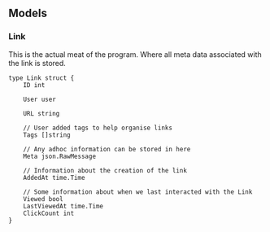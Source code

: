 ## Models

### Link
This is the actual meat of the program. Where all meta data associated with the link is stored.

```
type Link struct {
	ID int

	User user

	URL string

	// User added tags to help organise links
	Tags []string

	// Any adhoc information can be stored in here
	Meta json.RawMessage
	
	// Information about the creation of the link
	AddedAt time.Time

	// Some information about when we last interacted with the Link
	Viewed bool
	LastViewedAt time.Time
	ClickCount int
}
```


